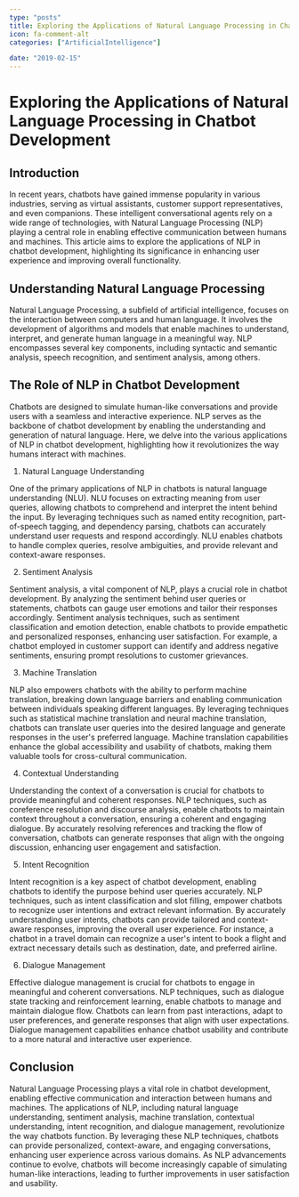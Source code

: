 ```yaml
---
type: "posts"
title: Exploring the Applications of Natural Language Processing in Chatbot Development
icon: fa-comment-alt
categories: ["ArtificialIntelligence"]

date: "2019-02-15"
---
```




# Exploring the Applications of Natural Language Processing in Chatbot Development

## Introduction

In recent years, chatbots have gained immense popularity in various industries, serving as virtual assistants, customer support representatives, and even companions. These intelligent conversational agents rely on a wide range of technologies, with Natural Language Processing (NLP) playing a central role in enabling effective communication between humans and machines. This article aims to explore the applications of NLP in chatbot development, highlighting its significance in enhancing user experience and improving overall functionality.

## Understanding Natural Language Processing

Natural Language Processing, a subfield of artificial intelligence, focuses on the interaction between computers and human language. It involves the development of algorithms and models that enable machines to understand, interpret, and generate human language in a meaningful way. NLP encompasses several key components, including syntactic and semantic analysis, speech recognition, and sentiment analysis, among others.

## The Role of NLP in Chatbot Development

Chatbots are designed to simulate human-like conversations and provide users with a seamless and interactive experience. NLP serves as the backbone of chatbot development by enabling the understanding and generation of natural language. Here, we delve into the various applications of NLP in chatbot development, highlighting how it revolutionizes the way humans interact with machines.

1. Natural Language Understanding

One of the primary applications of NLP in chatbots is natural language understanding (NLU). NLU focuses on extracting meaning from user queries, allowing chatbots to comprehend and interpret the intent behind the input. By leveraging techniques such as named entity recognition, part-of-speech tagging, and dependency parsing, chatbots can accurately understand user requests and respond accordingly. NLU enables chatbots to handle complex queries, resolve ambiguities, and provide relevant and context-aware responses.

2. Sentiment Analysis

Sentiment analysis, a vital component of NLP, plays a crucial role in chatbot development. By analyzing the sentiment behind user queries or statements, chatbots can gauge user emotions and tailor their responses accordingly. Sentiment analysis techniques, such as sentiment classification and emotion detection, enable chatbots to provide empathetic and personalized responses, enhancing user satisfaction. For example, a chatbot employed in customer support can identify and address negative sentiments, ensuring prompt resolutions to customer grievances.

3. Machine Translation

NLP also empowers chatbots with the ability to perform machine translation, breaking down language barriers and enabling communication between individuals speaking different languages. By leveraging techniques such as statistical machine translation and neural machine translation, chatbots can translate user queries into the desired language and generate responses in the user's preferred language. Machine translation capabilities enhance the global accessibility and usability of chatbots, making them valuable tools for cross-cultural communication.

4. Contextual Understanding

Understanding the context of a conversation is crucial for chatbots to provide meaningful and coherent responses. NLP techniques, such as coreference resolution and discourse analysis, enable chatbots to maintain context throughout a conversation, ensuring a coherent and engaging dialogue. By accurately resolving references and tracking the flow of conversation, chatbots can generate responses that align with the ongoing discussion, enhancing user engagement and satisfaction.

5. Intent Recognition

Intent recognition is a key aspect of chatbot development, enabling chatbots to identify the purpose behind user queries accurately. NLP techniques, such as intent classification and slot filling, empower chatbots to recognize user intentions and extract relevant information. By accurately understanding user intents, chatbots can provide tailored and context-aware responses, improving the overall user experience. For instance, a chatbot in a travel domain can recognize a user's intent to book a flight and extract necessary details such as destination, date, and preferred airline.

6. Dialogue Management

Effective dialogue management is crucial for chatbots to engage in meaningful and coherent conversations. NLP techniques, such as dialogue state tracking and reinforcement learning, enable chatbots to manage and maintain dialogue flow. Chatbots can learn from past interactions, adapt to user preferences, and generate responses that align with user expectations. Dialogue management capabilities enhance chatbot usability and contribute to a more natural and interactive user experience.

## Conclusion

Natural Language Processing plays a vital role in chatbot development, enabling effective communication and interaction between humans and machines. The applications of NLP, including natural language understanding, sentiment analysis, machine translation, contextual understanding, intent recognition, and dialogue management, revolutionize the way chatbots function. By leveraging these NLP techniques, chatbots can provide personalized, context-aware, and engaging conversations, enhancing user experience across various domains. As NLP advancements continue to evolve, chatbots will become increasingly capable of simulating human-like interactions, leading to further improvements in user satisfaction and usability.